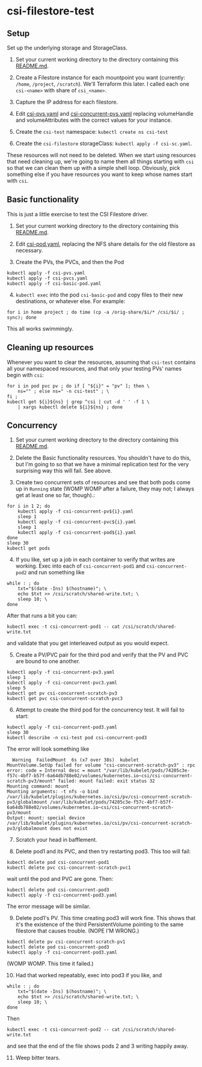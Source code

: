 csi-filestore-test
==================

Setup
------------------

Set up the underlying storage and StorageClass.

1. Set your current working directory to the directory containing this
   [README.md](README.md).

2. Create a Filestore instance for each mountpoint you want (currently:
   `/home`, `/project`, `/scratch`).  We'll Terraform this later.  I
   called each one `csi-<name>` with share of `csi_<name>`.
   
3. Capture the IP address for each filestore.

4. Edit [csi-pvs.yaml](csi-pvs.yaml) and
   [csi-concurrent-pvs.yaml](csi-concurrent-pvs.yaml) replacing
   volumeHandle and volumeAttributes with the correct values for your
   instance.
   
5. Create the `csi-test` namespace: `kubectl create ns csi-test`
   
6. Create the `csi-filestore` storageClass: `kubectl apply -f csi-sc.yaml`.

These resources will not need to be deleted.  When we start using
resources that need cleaning up, we're going to name them all things
starting with `csi` so that we can clean them up with a simple shell
loop.  Obviously, pick something else if you have resources you want to
keep whose names start with `csi`.

Basic functionality
-------------------

This is just a little exercise to test the CSI Filestore driver.

1. Set your current working directory to the directory containing this
   [README.md](README.md).

2. Edit [csi-pod.yaml](csi-pod.yaml), replacing the NFS share details
   for the old filestore as necessary.
   
3. Create the PVs, the PVCs, and then the Pod
```
kubectl apply -f csi-pvs.yaml
kubectl apply -f csi-pvcs.yaml	
kubectl apply -f csi-basic-pod.yaml
```
   
4. `kubectl exec` into the pod `csi-basic-pod` and copy files to their new
   destinations, or whatever else.  For example:
```
for i in home project ; do time (cp -a /orig-share/$i/* /csi/$i/ ; sync); done
```
   This all works swimmingly.

Cleaning up resources
---------------------

Whenever you want to clear the resources, assuming that `csi-test`
contains all your namespaced resources, and that only your testing PVs'
names begin with `csi`:

```
for i in pod pvc pv ; do if [ "${i}" = "pv" ]; then \
    ns="" ; else ns=" -n csi-test" ; \
fi ; 
kubectl get ${i}${ns} | grep ^csi | cut -d ' ' -f 1 \
    | xargs kubectl delete ${i}${ns} ; done
```


Concurrency
-----------

1. Set your current working directory to the directory containing this
   [README.md](README.md).

2. Delete the Basic functionality resources.  You shouldn't have to do
   this, but I'm going to so that we have a minimal replication test for
   the very surprising way this will fail.  See above.

3. Create two concurrent sets of resources and see that both pods come
   up in `Running` state (WOMP WOMP after a failure, they may not; I always
   get at least one so far, though).:
```
for i in 1 2; do
    kubectl apply -f csi-concurrent-pv${i}.yaml
    sleep 1
    kubectl apply -f csi-concurrent-pvc${i}.yaml
    sleep 1
    kubectl apply -f csi-concurrent-pod${i}.yaml
done
sleep 30
kubectl get pods
```

4. If you like, set up a job in each container to verify that writes are
   working.  Exec into each of `csi-concurrent-pod1` and
   `csi-concurrent-pod2` and run something like
```
while : ; do 
    txt="$(date -Ins) $(hostname)"; \
	echo $txt >> /csi/scratch/shared-write.txt; \
	sleep 10; \
done
```
After that runs a bit you can:
```
kubectl exec -t csi-concurrent-pod1 -- cat /csi/scratch/shared-write.txt
```
and validate that you get interleaved output as you would expect.

5. Create a PV/PVC pair for the third pod and verify that the PV and PVC
are bound to one another.
```
kubectl apply -f csi-concurrent-pv3.yaml
sleep 1
kubectl apply -f csi-concurrent-pvc3.yaml
sleep 5
kubectl get pv csi-concurrent-scratch-pv3
kubectl get pvc csi-concurrent-scratch-pvc3
```

6. Attempt to create the third pod for the concurrency test.  It will
fail to start:
```
kubectl apply -f csi-concurrent-pod3.yaml
sleep 30
kubectl describe -n csi-test pod csi-concurrent-pod3
```

The error will look something like

```
  Warning  FailedMount  6s (x7 over 38s)  kubelet            MountVolume.SetUp failed for volume "csi-concurrent-scratch-pv3" : rpc error: code = Internal desc = mount "/var/lib/kubelet/pods/74205c3e-f57c-4bf7-b57f-6a64db788e02/volumes/kubernetes.io~csi/csi-concurrent-scratch-pv3/mount" failed: mount failed: exit status 32
Mounting command: mount
Mounting arguments: -t nfs -o bind /var/lib/kubelet/plugins/kubernetes.io/csi/pv/csi-concurrent-scratch-pv3/globalmount /var/lib/kubelet/pods/74205c3e-f57c-4bf7-b57f-6a64db788e02/volumes/kubernetes.io~csi/csi-concurrent-scratch-pv3/mount
Output: mount: special device /var/lib/kubelet/plugins/kubernetes.io/csi/pv/csi-concurrent-scratch-pv3/globalmount does not exist
```

7. Scratch your head in bafflement.

8. Delete pod1 and its PVC, and then try restarting pod3.  This too will
fail:
```
kubectl delete pod csi-concurrent-pod1
kubectl delete pvc csi-concurrent-scratch-pvc1
```
wait until the pod and PVC are gone.  Then:
```
kubectl delete pod csi-concurrent-pod3
kubectl apply -f csi-concurrent-pod3.yaml
```
The error message will be similar.

9. Delete pod1's PV.  This time creating pod3 will work fine.  This
shows that it's the existence of the third PersistentVolume pointing to
the same filestore that causes trouble.  (NOPE I'M WRONG.)
```
kubectl delete pv csi-concurrent-scratch-pv1
kubectl delete pod csi-concurrent-pod3
kubectl apply -f csi-concurrent-pod3.yaml
```
(WOMP WOMP.  This time it failed.)

10.  Had that worked repeatably, exec into pod3 if you like, and
```
while : ; do 
    txt="$(date -Ins) $(hostname)"; \
	echo $txt >> /csi/scratch/shared-write.txt; \
	sleep 10; \
done
```
Then 
```
kubectl exec -t csi-concurrent-pod2 -- cat /csi/scratch/shared-write.txt
```
and see that the end of the file shows pods 2 and 3 writing happily away.

11.  Weep bitter tears.
